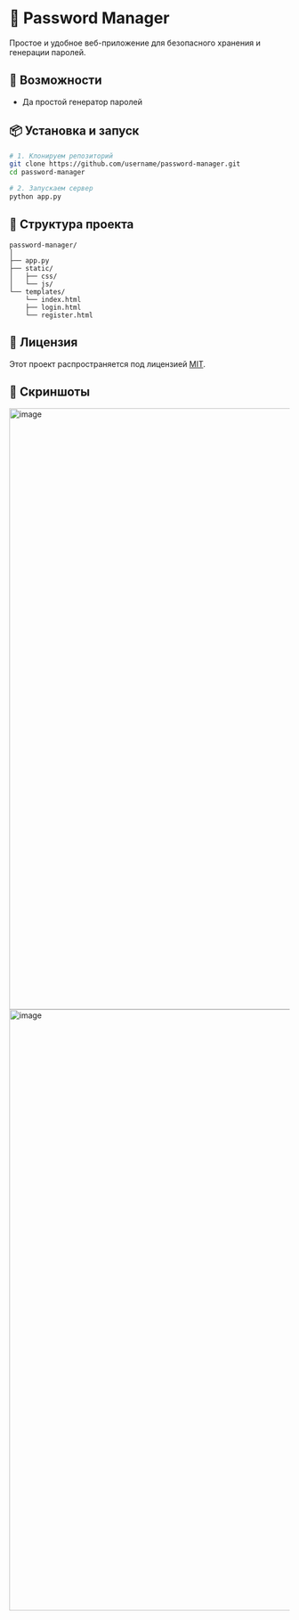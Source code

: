 # 🔐 Password Manager

Простое и удобное веб-приложение для безопасного хранения и генерации
паролей.

## 🚀 Возможности

-   Да простой генератор паролей

## 📦 Установка и запуск

``` bash
# 1. Клонируем репозиторий
git clone https://github.com/username/password-manager.git
cd password-manager

# 2. Запускаем сервер
python app.py
```

## 🧪 Структура проекта

    password-manager/
    │
    ├── app.py     
    ├── static/              
    │   ├── css/
    │   └── js/
    └── templates/          
        └── index.html
        ├── login.html
        └── register.html

## 📝 Лицензия

Этот проект распространяется под лицензией [MIT](LICENSE).

## 📸 Скриншоты
<img width="1920" height="1080" alt="image" src="https://github.com/user-attachments/assets/e4e65368-c85e-4eb4-bb6b-e12030d10b31" />
<img width="1920" height="1080" alt="image" src="https://github.com/user-attachments/assets/a5234624-1139-402c-af31-fb9e2a3aeb83" />





